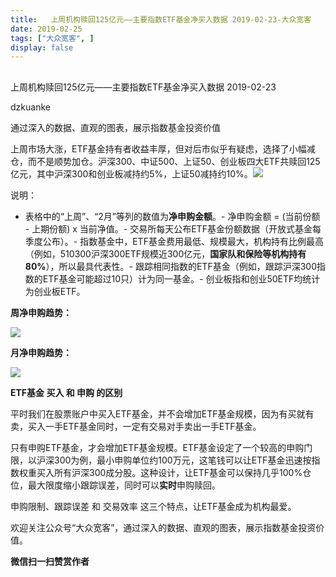```yaml
---
title:   上周机构赎回125亿元——主要指数ETF基金净买入数据 2019-02-23-大众宽客
date: 2019-02-25
tags: ["大众宽客", ]
display: false
---
```



## 



上周机构赎回125亿元——主要指数ETF基金净买入数据 2019-02-23




dzkuanke




通过深入的数据、直观的图表，展示指数基金投资价值


上周市场大涨，ETF基金持有者收益丰厚，但对后市似乎有疑虑，选择了小幅减仓，而不是顺势加仓。沪深300、中证500、上证50、创业板四大ETF共赎回125亿元，其中沪深300和创业板减持约5%，上证50减持约10%。<img class="" data-copyright="0" data-ratio="1.2822822822822824" data-s="300,640" src="https://mmbiz.qpic.cn/mmbiz_png/PKw3FQPmhIhwr6oHeDmYZhX1W0IVltia6lhMuMNZmqQTneFx41X9ic2XeHCsQRJdctaJ7LyWic3ZiaGQLGDJoLl9eA/640?wx_fmt=png" data-type="png" data-w="666" style="text-align: center;"/>

说明：
- 表格中的“上周”、“2月”等列的数值为**净申购金额**。- 净申购金额 = (当前份额 - 上期份额) x 当前净值。- 交易所每天公布ETF基金份额数据（开放式基金每季度公布）。- 指数基金中，ETF基金费用最低、规模最大，机构持有比例最高（例如，510300沪深300ETF规模近300亿元，**国家队和保险等机构持有80%**），所以最具代表性。- 跟踪相同指数的ETF基金（例如，跟踪沪深300指数的ETF基金可能超过10只）计为同一基金。- 创业板指和创业50ETF均统计为创业板ETF。


**周净申购趋势：**

<img class="" data-copyright="0" data-ratio="0.6" data-s="300,640" src="https://mmbiz.qpic.cn/mmbiz_png/PKw3FQPmhIhwr6oHeDmYZhX1W0IVltia66EU6DPbSNOdU6uoPMU6icmH6k5a9xKbrODp0a81KPicvtWGBIlOGQ66g/640?wx_fmt=png" data-type="png" data-w="2000" style=""/>



**月净申购趋势：**

<img class="" data-copyright="0" data-ratio="0.6" data-s="300,640" src="https://mmbiz.qpic.cn/mmbiz_png/PKw3FQPmhIhwr6oHeDmYZhX1W0IVltia6mrkTPgWOFQIiam6tu98QPYppcC9SCFeuMU0fHKKRyaCy9MfufmWdZYw/640?wx_fmt=png" data-type="png" data-w="2000" style=""/>







**ETF基金 买入 和 申购 的区别**



平时我们在股票账户中买入ETF基金，并不会增加ETF基金规模，因为有买就有卖，买入一手ETF基金同时，一定有交易对手卖出一手ETF基金。



只有申购ETF基金，才会增加ETF基金规模。ETF基金设定了一个较高的申购门限，以沪深300为例，最小申购单位约100万元，这笔钱可以让ETF基金迅速按指数权重买入所有沪深300成分股。这种设计，让ETF基金可以保持几乎100%仓位，最大限度缩小跟踪误差，同时可以**实时**申购赎回。



申购限制、跟踪误差 和 交易效率 这三个特点，让ETF基金成为机构最爱。





欢迎关注公众号“大众宽客”，通过深入的数据、直观的图表，展示指数基金投资价值。




**微信扫一扫赞赏作者**